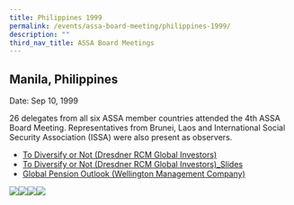 ```yaml
---
title: Philippines 1999
permalink: /events/assa-board-meeting/philippines-1999/
description: ""
third_nav_title: ASSA Board Meetings
---
```

## Manila, Philippines
Date: Sep 10, 1999

26 delegates from all six ASSA member countries attended the 4th ASSA Board Meeting. Representatives from Brunei, Laos and International Social Security Association (ISSA) were also present as observers.

* [To Diversify or Not (Dresdner RCM Global Investors)](/files/ASSA%20Board%20Meeting/Philippines%201999/To%20Diversify%20or%20Not%20(Dresdner%20RCM%20Global%20Investors).pdf)
* [To Diversify or Not (Dresdner RCM Global Investors)_Slides](/files/ASSA%20Board%20Meeting/Philippines%201999/To%20Diversify%20or%20Not%20(Dresdner%20RCM%20Global%20Investors)_Slides.pdf)
* [Global Pension Outlook (Wellington Management Company)](/files/ASSA%20Board%20Meeting/Philippines%201999/Global%20Pension%20Outlook%20(Wellington%20Management%20Company).pdf)


![](/images/Board%20Meeting/Philippines%201999/Philippines-1999-1.jpg)![](/images/Board%20Meeting/Philippines%201999/Philippines-1999-2.jpg)![](/images/Board%20Meeting/Philippines%201999/Philippines-1999-3.jpg)![](/images/Board%20Meeting/Philippines%201999/Philippines-1999-4.jpg)